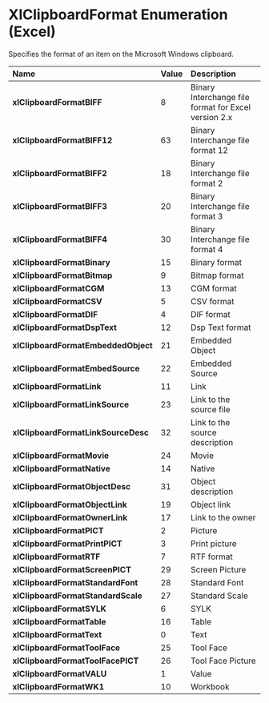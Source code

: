
# XlClipboardFormat Enumeration (Excel)

Specifies the format of an item on the Microsoft Windows clipboard.



|**Name**|**Value**|**Description**|
|:-----|:-----|:-----|
|**xlClipboardFormatBIFF**|8|Binary Interchange file format for Excel version 2.x|
|**xlClipboardFormatBIFF12**|63|Binary Interchange file format 12|
|**xlClipboardFormatBIFF2**|18|Binary Interchange file format 2|
|**xlClipboardFormatBIFF3**|20|Binary Interchange file format 3|
|**xlClipboardFormatBIFF4**|30|Binary Interchange file format 4|
|**xlClipboardFormatBinary**|15|Binary format|
|**xlClipboardFormatBitmap**|9|Bitmap format|
|**xlClipboardFormatCGM**|13|CGM format|
|**xlClipboardFormatCSV**|5|CSV format|
|**xlClipboardFormatDIF**|4|DIF format|
|**xlClipboardFormatDspText**|12|Dsp Text format|
|**xlClipboardFormatEmbeddedObject**|21|Embedded Object|
|**xlClipboardFormatEmbedSource**|22|Embedded Source|
|**xlClipboardFormatLink**|11|Link|
|**xlClipboardFormatLinkSource**|23|Link to the source file|
|**xlClipboardFormatLinkSourceDesc**|32|Link to the source description|
|**xlClipboardFormatMovie**|24|Movie|
|**xlClipboardFormatNative**|14|Native|
|**xlClipboardFormatObjectDesc**|31|Object description|
|**xlClipboardFormatObjectLink**|19|Object link|
|**xlClipboardFormatOwnerLink**|17|Link to the owner|
|**xlClipboardFormatPICT**|2|Picture|
|**xlClipboardFormatPrintPICT**|3|Print picture|
|**xlClipboardFormatRTF**|7|RTF format|
|**xlClipboardFormatScreenPICT**|29|Screen Picture|
|**xlClipboardFormatStandardFont**|28|Standard Font|
|**xlClipboardFormatStandardScale**|27|Standard Scale|
|**xlClipboardFormatSYLK**|6|SYLK|
|**xlClipboardFormatTable**|16|Table|
|**xlClipboardFormatText**|0|Text|
|**xlClipboardFormatToolFace**|25|Tool Face|
|**xlClipboardFormatToolFacePICT**|26|Tool Face Picture|
|**xlClipboardFormatVALU**|1|Value|
|**xlClipboardFormatWK1**|10|Workbook|
